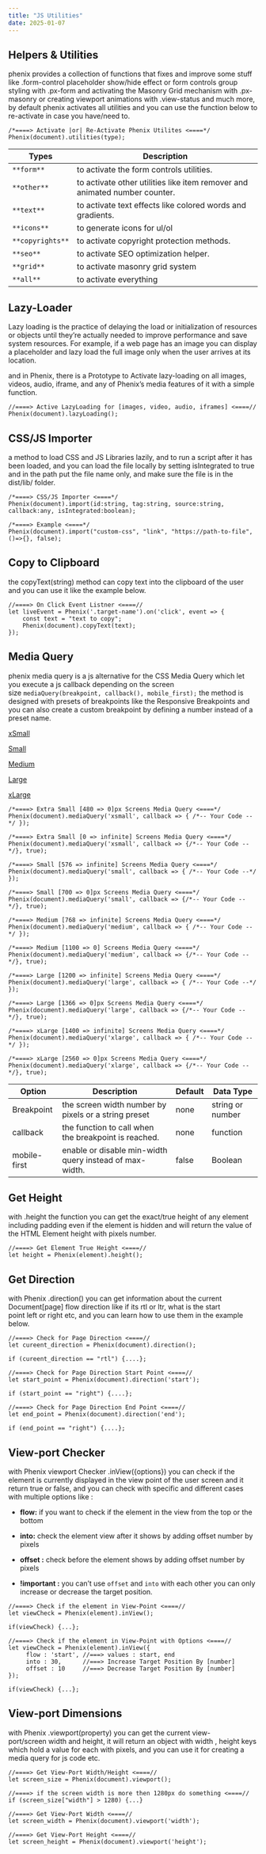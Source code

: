 ```yaml
---
title: "JS Utilities"
date: 2025-01-07
---
```


## Helpers & Utilities

phenix provides a collection of functions that fixes and improve some stuff like .form-control placeholder show/hide effect or form controls group styling with .px-form and activating the Masonry Grid mechanism with .px-masonry or creating viewport animations with .view-status and much more, by default phenix activates all utilities and you can use the function below to re-activate in case you have/need to.

```
/*====> Activate |or| Re-Activate Phenix Utilites <====*/
Phenix(document).utilities(type);
```

| Types | Description |
| --- | --- |
| `**form**` | to activate the form controls utilities. |
| `**other**` | to activate other utilities like item remover and animated number counter. |
| `**text**` | to activate text effects like colored words and gradients. |
| `**icons**` | to generate icons for ul/ol |
| `**copyrights**` | to activate copyright protection methods. |
| `**seo**` | to activate SEO optimization helper. |
| `**grid**` | to activate masonry grid system |
| `**all**` | to activate everything |

## Lazy-Loader

Lazy loading is the practice of delaying the load or initialization of resources or objects until they’re actually needed to improve performance and save system resources. For example, if a web page has an image you can display a placeholder and lazy load the full image only when the user arrives at its location.

and in Phenix, there is a Prototype to Activate lazy-loading on all images, videos, audio, iframe, and any of Phenix’s media features of it with a simple function.

```
//====> Active LazyLoading for [images, video, audio, iframes] <====//
Phenix(document).lazyLoading();
```

## CSS/JS Importer

a method to load CSS and JS Libraries lazily, and to run a script after it has been loaded, and you can load the file locally by setting isIntegrated to true and in the path put the file name only, and make sure the file is in the dist/lib/ folder.

```
/*====> CSS/JS Importer <====*/
Phenix(document).import(id:string, tag:string, source:string, callback:any, isIntegrated:boolean);

/*====> Example <====*/
Phenix(document).import("custom-css", "link", "https://path-to-file", ()=>{}, false);
```

## Copy to Clipboard

the copyText(string) method can copy text into the clipboard of the user and you can use it like the example below.

```
//====> On Click Event Listner <====//
let liveEvent = Phenix('.target-name').on('click', event => {
    const text = "text to copy";
    Phenix(document).copyText(text);
});
```

## Media Query

phenix media query is a js alternative for the CSS Media Query which let you execute a js callback depending on the screen size `mediaQuery(breakpoint, callback(), mobile_first);` the method is designed with presets of breakpoints like the Responsive Breakpoints and you can also create a custom breakpoint by defining a number instead of a preset name.

[xSmall](#tab-1)

[Small](#tab-2)

[Medium](#tab-3)

[Large](#tab-4)

[xLarge](#tab-5)

```
/*====> Extra Small [480 => 0]px Screens Media Query <====*/
Phenix(document).mediaQuery('xsmall', callback => { /*-- Your Code --*/ });

/*====> Extra Small [0 => infinite] Screens Media Query <====*/
Phenix(document).mediaQuery('xsmall', callback => {/*-- Your Code --*/}, true);
```

```
/*====> Small [576 => infinite] Screens Media Query <====*/
Phenix(document).mediaQuery('small', callback => { /*-- Your Code --*/ });

/*====> Small [700 => 0]px Screens Media Query <====*/
Phenix(document).mediaQuery('small', callback => {/*-- Your Code --*/}, true);
```

```
/*====> Medium [768 => infinite] Screens Media Query <====*/
Phenix(document).mediaQuery('medium', callback => { /*-- Your Code --*/ });

/*====> Medium [1100 => 0] Screens Media Query <====*/
Phenix(document).mediaQuery('medium', callback => {/*-- Your Code --*/}, true);
```

```
/*====> Large [1200 => infinite] Screens Media Query <====*/
Phenix(document).mediaQuery('large', callback => { /*-- Your Code --*/ });

/*====> Large [1366 => 0]px Screens Media Query <====*/
Phenix(document).mediaQuery('large', callback => {/*-- Your Code --*/}, true);
```

```
/*====> xLarge [1400 => infinite] Screens Media Query <====*/
Phenix(document).mediaQuery('xlarge', callback => { /*-- Your Code --*/ });

/*====> xLarge [2560 => 0]px Screens Media Query <====*/
Phenix(document).mediaQuery('xlarge', callback => {/*-- Your Code --*/}, true);
```

| Option | Description | Default | Data Type |
| --- | --- | --- | --- |
| Breakpoint | the screen width number by pixels or a string preset | none | string or number |
| callback | the function to call when the breakpoint is reached. | none | function |
| mobile-first | enable or disable min-width query instead of max-width. | false | Boolean |

## Get Height

with .height the function you can get the exact/true height of any element including padding even if the element is hidden and will return the value of the HTML Element height with pixels number.

```
//====> Get Element True Height <====//
let height = Phenix(element).height();
```

## Get Direction

with Phenix .direction() you can get information about the current Document\[page\] flow direction like if its rtl or ltr, what is the start point left or right etc, and you can learn how to use them in the example below.

```
//====> Check for Page Direction <====//
let cureent_direction = Phenix(document).direction();

if (cureent_direction == "rtl") {....};

//====> Check for Page Direction Start Point <====//
let start_point = Phenix(document).direction('start');

if (start_point == "right") {....};

//====> Check for Page Direction End Point <====//
let end_point = Phenix(document).direction('end');

if (end_point == "right") {....};
```

## View-port Checker

with Phenix viewport Checker .inView({options}) you can check if the element is currently displayed in the view point of the user screen and it return true or false, and you can check with specific and different cases with multiple options like :

- **flow:** if you want to check if the element in the view from the top or the bottom

- **into:** check the element view after it shows by adding offset number by pixels

- **offset :** check before the element shows by adding offset number by pixels

- **!important :** you can’t use `offset` and `into` with each other you can only increase or decrease the target position.

```
//====> Check if the element in View-Point <====//
let viewCheck = Phenix(element).inView();

if(viewCheck) {...};
```

```
//====> Check if the element in View-Point with Options <====//
let viewCheck = Phenix(element).inView({
     flow : 'start', //===> values : start, end
     into : 30,      //===> Increase Target Position By [number]
     offset : 10     //===> Decrease Target Position By [number]
});

if(viewCheck) {...};
```

## View-port Dimensions

with Phenix .viewport(property) you can get the current view-port/screen width and height, it will return an object with width , height keys which hold a value for each with pixels, and you can use it for creating a media query for js code etc.

```
//====> Get View-Port Width/Height <====//
let screen_size = Phenix(document).viewport();

//====> if the screen width is more then 1280px do something <====//
if (screen_size["width"] > 1280) {...}
```

```
//====> Get View-Port Width <====//
let screen_width = Phenix(document).viewport('width');

//====> Get View-Port Height <====//
let screen_height = Phenix(document).viewport('height');
```

